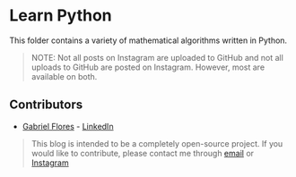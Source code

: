 # Learn Python

This folder contains a variety of mathematical algorithms written in Python.

> NOTE: Not all posts on Instagram are uploaded to GitHub and not all uploads to GitHub are posted on Instagram. However, most are available on both.

## Contributors

* [Gabriel Flores](https://github.com/rgabeflores) - [LinkedIn](https://www.linkedin.com/in/rgabrielflores/)

> This blog is intended to be a completely open-source project. If you would like to contribute, please contact me through [email](mailto:runpython18@gmail.com) or [Instagram](https://instagram.com/learn.py)
